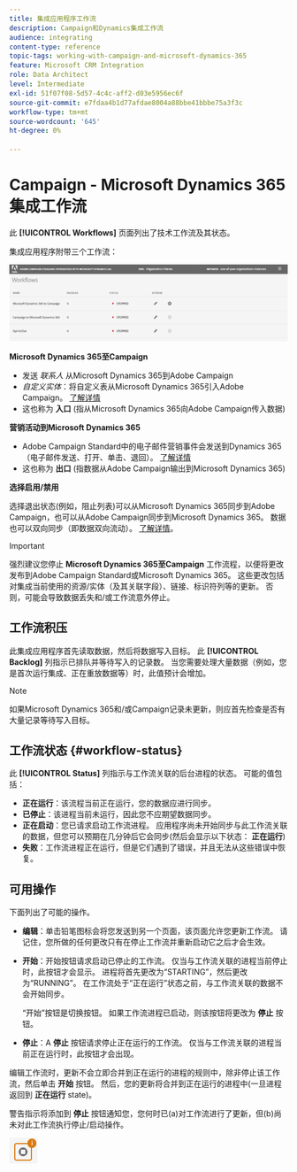 ```yaml
---
title: 集成应用程序工作流
description: Campaign和Dynamics集成工作流
audience: integrating
content-type: reference
topic-tags: working-with-campaign-and-microsoft-dynamics-365
feature: Microsoft CRM Integration
role: Data Architect
level: Intermediate
exl-id: 51f07f08-5d57-4c4c-aff2-d03e5956ec6f
source-git-commit: e7fdaa4b1d77afdae8004a88bbe41bbbe75a3f3c
workflow-type: tm+mt
source-wordcount: '645'
ht-degree: 0%

---
```


# Campaign - Microsoft Dynamics 365集成工作流

此 **[!UICONTROL Workflows]** 页面列出了技术工作流及其状态。

集成应用程序附带三个工作流：

![](assets/do-not-localize/d365-to-acs-ui-page-workflows.png)

**Microsoft Dynamics 365至Campaign**
* 发送 *联系人* 从Microsoft Dynamics 365到Adobe Campaign
* *自定义实体*：将自定义表从Microsoft Dynamics 365引入Adobe Campaign。 [了解详情](../../integrating/using/d365-acs-using-the-integration.md#data-flows)
* 这也称为 **入口** (指从Microsoft Dynamics 365向Adobe Campaign传入数据)

**营销活动到Microsoft Dynamics 365**
* Adobe Campaign Standard中的电子邮件营销事件会发送到Dynamics 365（电子邮件发送、打开、单击、退回）。 [了解详情](../../integrating/using/d365-acs-using-the-integration.md#email-marketing-event-flow)
* 这也称为 **出口** (指数据从Adobe Campaign输出到Microsoft Dynamics 365)

**选择启用/禁用**

选择退出状态(例如，阻止列表)可以从Microsoft Dynamics 365同步到Adobe Campaign，也可以从Adobe Campaign同步到Microsoft Dynamics 365。 数据也可以双向同步（即数据双向流动）。 [了解详情](../../integrating/using/d365-acs-self-service-app-data-sync.md#opt-in-out-wf)。

>[!IMPORTANT]
>
>强烈建议您停止 **Microsoft Dynamics 365至Campaign** 工作流程，以便将更改发布到Adobe Campaign Standard或Microsoft Dynamics 365。 这些更改包括对集成当前使用的资源/实体（及其关联字段）、链接、标识符列等的更新。 否则，可能会导致数据丢失和/或工作流意外停止。

## 工作流积压

此集成应用程序首先读取数据，然后将数据写入目标。 此 **[!UICONTROL Backlog]** 列指示已排队并等待写入的记录数。 当您需要处理大量数据（例如，您是首次运行集成、正在重放数据等）时，此值预计会增加。

>[!NOTE]
>如果Microsoft Dynamics 365和/或Campaign记录未更新，则应首先检查是否有大量记录等待写入目标。
>

## 工作流状态 {#workflow-status}

此 **[!UICONTROL Status]** 列指示与工作流关联的后台进程的状态。 可能的值包括：

* **正在运行**：该流程当前正在运行，您的数据应进行同步。
* **已停止**：该进程当前未运行，因此您不应期望数据同步。
* **正在启动**：您已请求启动工作流进程。 应用程序尚未开始同步与此工作流关联的数据，但您可以预期在几分钟后它会同步(然后会显示以下状态： **正在运行**)
* **失败**：工作流进程正在运行，但是它们遇到了错误，并且无法从这些错误中恢复。

## 可用操作

下面列出了可能的操作。

* **编辑**：单击铅笔图标会将您发送到另一个页面，该页面允许您更新工作流。 请记住，您所做的任何更改只有在停止工作流并重新启动它之后才会生效。

* **开始**：开始按钮请求启动已停止的工作流。 仅当与工作流关联的进程当前停止时，此按钮才会显示。 进程将首先更改为“STARTING”，然后更改为“RUNNING”。 在工作流处于“正在运行”状态之前，与工作流关联的数据不会开始同步。

  “开始”按钮是切换按钮。 如果工作流进程已启动，则该按钮将更改为 **停止** 按钮。

* **停止**：A **停止** 按钮请求停止正在运行的工作流。 仅当与工作流关联的进程当前正在运行时，此按钮才会出现。

编辑工作流时，更新不会立即合并到正在运行的进程的规则中，除非停止该工作流，然后单击 **开始** 按钮。 然后，您的更新将合并到正在运行的进程中(一旦进程返回到 **正在运行** state)。

警告指示将添加到 **停止** 按钮通知您，您何时已(a)对工作流进行了更新，但(b)尚未对此工作流执行停止/启动操作。

![](assets/do-not-localize/d365-to-acs-icon-stop-with-changes.png)

